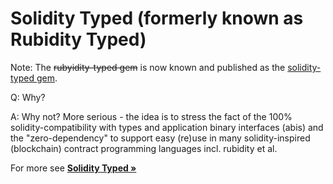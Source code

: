 # Solidity Typed (formerly known as Rubidity Typed)


Note: The ~~rubyidity-typed gem~~ is now known and published as the [solidity-typed gem](https://rubygems.org/gems/solidity-typed).

Q: Why?

A: Why not?  More serious - the idea is to stress the fact of the 100% solidity-compatibility with types and application binary interfaces (abis)
and the "zero-dependency" to support easy (re)use in many solidity-inspired (blockchain) contract programming languages incl. rubidity et al.   


For more see [**Solidity Typed »**](../solidity-typed)


